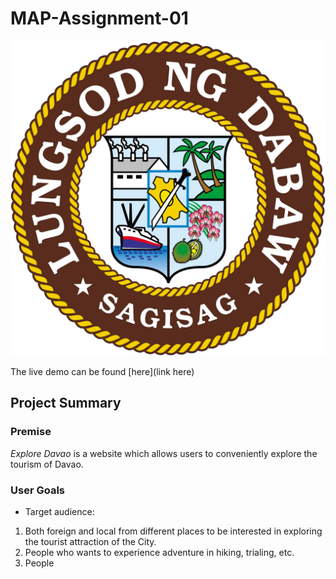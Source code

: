 # MAP-Assignment-01

<img src='images/dvoseal.png'/><br>

The live demo can be found [here](link here)

## Project Summary

### Premise

_Explore Davao_ is a website which allows users to conveniently explore the tourism of Davao.

### User Goals

* Target audience:
1. Both foreign and local from different places to be interested in exploring the tourist attraction of the City.
2. People who wants to experience adventure in hiking, trialing, etc.
3. People 
